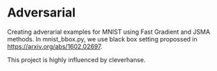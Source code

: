 # Adversarial

Creating adverarial examples for MNIST using Fast Gradient and JSMA methods.
In mnist_bbox.py, we use black box setting propossed in https://arxiv.org/abs/1602.02697.

This project is highly influenced by cleverhanse.
